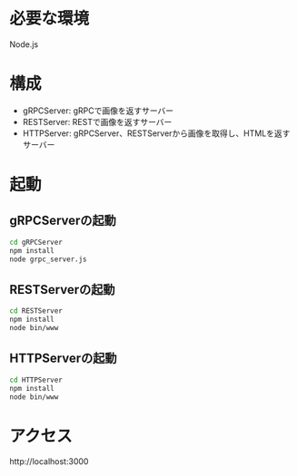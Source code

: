 # 必要な環境
Node.js

# 構成
* gRPCServer: gRPCで画像を返すサーバー
* RESTServer: RESTで画像を返すサーバー
* HTTPServer: gRPCServer、RESTServerから画像を取得し、HTMLを返すサーバー

# 起動
## gRPCServerの起動

```bash
cd gRPCServer
npm install
node grpc_server.js
```

## RESTServerの起動

```bash
cd RESTServer
npm install
node bin/www
```

## HTTPServerの起動

```bash
cd HTTPServer
npm install
node bin/www
```

# アクセス
http://localhost:3000
